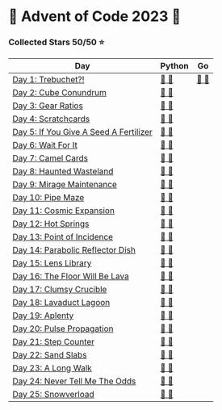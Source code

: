 # 🎄 Advent of Code 2023 🎄

### Collected Stars 50/50 ⭐

| Day                                                                             | Python                     | Go                                |
| ------------------------------------------------------------------------------- | -------------------------- | --------------------------------- |
| [Day 1: Trebuchet?!](https://adventofcode.com/2023/day/1)                       | [🐍 🐍](./python/day01.py) | [🌟 🌟](./go/days/day_01/main.go) |
| [Day 2: Cube Conundrum](https://adventofcode.com/2023/day/2)                    | [🐍 🐍](./python/day02.py) |                                   |
| [Day 3: Gear Ratios](https://adventofcode.com/2023/day/3)                       | [🐍 🐍](./python/day03.py) |                                   |
| [ Day 4: Scratchcards ](https://adventofcode.com/2023/day/4)                    | [🐍 🐍](./python/day04.py) |                                   |
| [ Day 5: If You Give A Seed A Fertilizer ](https://adventofcode.com/2023/day/5) | [🐍 🐍](./python/day05.py) |                                   |
| [ Day 6: Wait For It ](https://adventofcode.com/2023/day/6)                     | [🐍 🐍](./python/day06.py) |                                   |
| [ Day 7: Camel Cards ](https://adventofcode.com/2023/day/7)                     | [🐍 🐍](./python/day07.py) |                                   |
| [ Day 8: Haunted Wasteland ](https://adventofcode.com/2023/day/8)               | [🐍 🐍](./python/day08.py) |                                   |
| [ Day 9: Mirage Maintenance ](https://adventofcode.com/2023/day/9)              | [🐍 🐍](./python/day09.py) |                                   |
| [ Day 10: Pipe Maze ](https://adventofcode.com/2023/day/10)                     | [🐍 🐍](./python/day10.py) |                                   |
| [ Day 11: Cosmic Expansion ](https://adventofcode.com/2023/day/11)              | [🐍 🐍](./python/day11.py) |                                   |
| [ Day 12: Hot Springs ](https://adventofcode.com/2023/day/12)                   | [🐍 🐍](./python/day12.py) |                                   |
| [ Day 13: Point of Incidence ](https://adventofcode.com/2023/day/13)            | [🐍 🐍](./python/day13.py) |                                   |
| [ Day 14: Parabolic Reflector Dish ](https://adventofcode.com/2023/day/14)      | [🐍 🐍](./python/day14.py) |                                   |
| [ Day 15: Lens Library ](https://adventofcode.com/2023/day/15)                  | [🐍 🐍](./python/day15.py) |                                   |
| [ Day 16: The Floor Will Be Lava ](https://adventofcode.com/2023/day/16)        | [🐍 🐍](./python/day16.py) |                                   |
| [ Day 17: Clumsy Crucible ](https://adventofcode.com/2023/day/17)               | [🐍 🐍](./python/day17.py) |                                   |
| [ Day 18: Lavaduct Lagoon ](https://adventofcode.com/2023/day/18)               | [🐍 🐍](./python/day18.py) |                                   |
| [ Day 19: Aplenty ](https://adventofcode.com/2023/day/19)                       | [🐍 🐍](./python/day19.py) |                                   |
| [ Day 20: Pulse Propagation ](https://adventofcode.com/2023/day/20)             | [🐍 🐍](./python/day20.py) |                                   |
| [ Day 21: Step Counter ](https://adventofcode.com/2023/day/21)                  | [🐍 🐍](./python/day21.py) |                                   |
| [ Day 22: Sand Slabs ](https://adventofcode.com/2023/day/22)                    | [🐍 🐍](./python/day22.py) |                                   |
| [ Day 23: A Long Walk ](https://adventofcode.com/2023/day/23)                   | [🐍 🐍](./python/day23.py) |                                   |
| [ Day 24: Never Tell Me The Odds ](https://adventofcode.com/2023/day/24)        | [🐍 🐍](./python/day24.py) |                                   |
| [ Day 25: Snowverload ](https://adventofcode.com/2023/day/25)                   | [🐍 🐍](./python/day25.py) |                                   |
